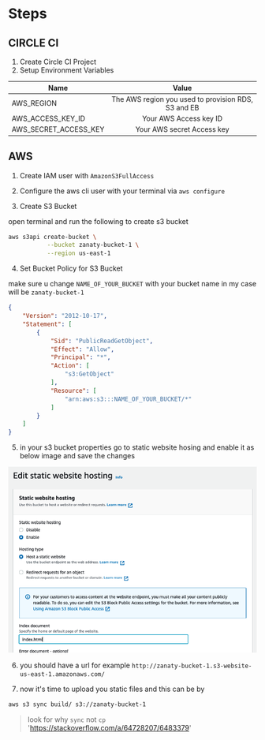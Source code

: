 # Steps

## CIRCLE CI

1. Create Circle CI Project
2. Setup Environment Variables

| Name                  |                         Value                         |
| --------------------- | :---------------------------------------------------: |
| AWS_REGION            |  The AWS region you used to provision RDS, S3 and EB  |
| AWS_ACCESS_KEY_ID      |                 Your AWS Access key ID               |
| AWS_SECRET_ACCESS_KEY |              Your AWS secret Access key               |

## AWS

1. Create IAM user with `AmazonS3FullAccess`

2. Configure the aws cli user with your terminal via `aws configure`

3. Create S3 Bucket

open terminal  and run the following to create s3 bucket

```bash
aws s3api create-bucket \
           --bucket zanaty-bucket-1 \
           --region us-east-1
```

4. Set Bucket Policy for S3 Bucket

make sure u change `NAME_OF_YOUR_BUCKET` with your bucket name in my case will be `zanaty-bucket-1`

```json
{
    "Version": "2012-10-17",
    "Statement": [
        {
            "Sid": "PublicReadGetObject",
            "Effect": "Allow",
            "Principal": "*",
            "Action": [
                "s3:GetObject"
            ],
            "Resource": [
                "arn:aws:s3:::NAME_OF_YOUR_BUCKET/*"
            ]
        }
    ]
}
```

5. in your s3 bucket properties go to static website hosing and enable it as below image and save the changes

![images](./docs/images/s3-static-web-hosting.png)

6. you should have a url for example `http://zanaty-bucket-1.s3-website-us-east-1.amazonaws.com/`

7. now it's time to upload you static files and this can be by

```bash
aws s3 sync build/ s3://zanaty-bucket-1
```

> look for why `sync` not `cp` 'https://stackoverflow.com/a/64728207/6483379'
